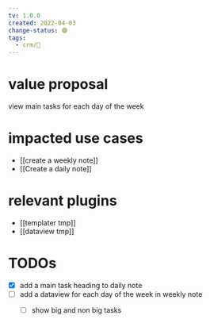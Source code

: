 ```yaml
---
tv: 1.0.0
created: 2022-04-03
change-status: 🟢
tags:
  - crm/🌿
---
```


# value proposal
view main tasks for each day of the week

# impacted use cases
- [[create a weekly note]]
- [[Create a daily note]]

# relevant plugins
- [[templater tmp]]
- [[dataview tmp]]

# TODOs
- [x] add a main task heading to daily note
- [ ] add a dataview for each day of the week in weekly note
	- [ ] show big and non big tasks



































